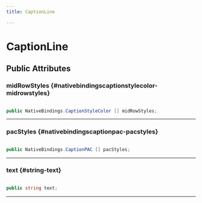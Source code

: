 ```yaml
---
title: CaptionLine

---
```


# CaptionLine










## Public Attributes

### midRowStyles {#nativebindingscaptionstylecolor-midrowstyles}

```csharp

public NativeBindings.CaptionStyleColor [] midRowStyles;

```






-----------

### pacStyles {#nativebindingscaptionpac-pacstyles}

```csharp

public NativeBindings.CaptionPAC [] pacStyles;

```






-----------

### text {#string-text}

```csharp

public string text;

```






-----------

